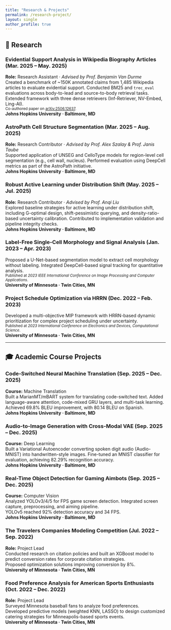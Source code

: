 ```yaml
---
title: "Research & Projects"
permalink: /research-project/
layout: single
author_profile: true
---
```


## 🧪 Research  

### Evidential Support Analysis in Wikipedia Biography Articles (Mar. 2025 – May. 2025)  
**Role:** Research Assistant · *Advised by Prof. Benjamin Van Durme*  
Created a benchmark of ~150K annotated claims from 1,485 Wikipedia articles to evaluate evidential support. Conducted BM25 and `trec_eval` evaluations across body-to-lead and source-to-body retrieval tasks. Extended framework with three dense retrievers (Inf-Retriever, NV-Embed, Ling-AI).  
<span style="font-size:smaller">Co-authored paper on [arXiv:2506.12637](https://arxiv.org/abs/2506.12637).</span>  
**Johns Hopkins University · Baltimore, MD**

### AstroPath Cell Structure Segmentation (Mar. 2025 – Aug. 2025)  
**Role:** Research Contributor · *Advised by Prof. Alex Szalay & Prof. Janis Taube*  
Supported application of UNSEG and CelloType models for region-level cell segmentation (e.g., cell wall, nucleus). Performed evaluation using DeepCell metrics as part of the AstroPath initiative.  
**Johns Hopkins University · Baltimore, MD**

### Robust Active Learning under Distribution Shift (May. 2025 – Jul. 2025)  
**Role:** Research Contributor · *Advised by Prof. Anqi Liu*  
Explored baseline strategies for active learning under distribution shift, including G-optimal design, shift-pessimistic querying, and density-ratio-based uncertainty calibration. Contributed to implementation validation and pipeline integrity checks.  
**Johns Hopkins University · Baltimore, MD**

### Label-Free Single-Cell Morphology and Signal Analysis (Jan. 2023 – Apr. 2023)  
Proposed a U-Net-based segmentation model to extract cell morphology without labeling. Integrated DeepCell-based signal tracking for quantitative analysis.  
<span style="font-size:smaller">Published at *2023 IEEE International Conference on Image Processing and Computer Applications*.</span>  
**University of Minnesota · Twin Cities, MN**

### Project Schedule Optimization via HRRN (Dec. 2022 – Feb. 2023)  
Developed a multi-objective MIP framework with HRRN-based dynamic prioritization for complex project scheduling under uncertainty.  
<span style="font-size:smaller">Published at *2023 International Conference on Electronics and Devices, Computational Science*.</span>  
**University of Minnesota · Twin Cities, MN**

---

## 🎓 Academic Course Projects  

### Code-Switched Neural Machine Translation (Sep. 2025 – Dec. 2025)  
**Course:** Machine Translation  
Built a MarianMT/mBART system for translating code-switched text. Added language-aware attention, code-mixed GRU layers, and multi-task learning.  
Achieved 69.8% BLEU improvement, with 80.14 BLEU on Spanish.  
**Johns Hopkins University · Baltimore, MD**

### Audio-to-Image Generation with Cross-Modal VAE (Sep. 2025 – Dec. 2025)  
**Course:** Deep Learning  
Built a Variational Autoencoder converting spoken digit audio (Audio-MNIST) into handwritten-style images. Fine-tuned an MNIST classifier for evaluation, achieving 82.29% recognition accuracy.  
**Johns Hopkins University · Baltimore, MD**

### Real-Time Object Detection for Gaming Aimbots (Sep. 2025 – Dec. 2025)  
**Course:** Computer Vision  
Analyzed YOLOv3/4/5 for FPS game screen detection. Integrated screen capture, preprocessing, and aiming pipeline.  
YOLOv5 reached 92% detection accuracy and 34 FPS.  
**Johns Hopkins University · Baltimore, MD**

### The Travelers Companies Modeling Competition (Jul. 2022 – Sep. 2022)  
**Role:** Project Lead  
Conducted research on citation policies and built an XGBoost model to predict conversion rates for corporate citation strategies.  
Proposed optimization solutions improving conversion by 8%.  
**University of Minnesota · Twin Cities, MN**

### Food Preference Analysis for American Sports Enthusiasts (Oct. 2022 – Dec. 2022)  
**Role:** Project Lead  
Surveyed Minnesota baseball fans to analyze food preferences.  
Developed predictive models (weighted KNN, LASSO) to design customized catering strategies for Minneapolis-based sports events.  
**University of Minnesota · Twin Cities, MN**
